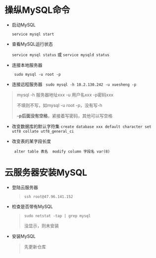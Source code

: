 # 操纵MySQL命令

- 启动MySQL

  ```service mysql start```

  

- 查看MySQL运行状态

  ```service mysql status```  或  ```service mysqld status```

  

- 连接本地服务器

  ``` sudo mysql -u root -p```

- 连接远程服务器
  ``` sudo mysql -h 10.2.130.242 -u xuesheng -p```

> mysql  -h  服务器地址xxx  -u  用户名xxx  -p密码xxx
>
> 不填则不写，如mysql -u root -p，没有写-h
>
> **-p后面没有空格**，紧接着写密码，其他可以写空格



- 改变数据库的默认字符集
  ```create database xxx default character set utf8 collate utf8_general_ci```



- 改变表的某字段长度

  ``` alter table 表名  modify column 字段名 var(8)```



# 云服务器安装MySQL

- 登陆云服务器

  > ```ssh root@47.96.141.152  ```

- 检查是否带有MySQL

  > ```sudo netstat -tap | grep mysql```
  >
  > 没显示，则未安装

- 安装MySQL

  > 先更新仓库
  >
  > ```